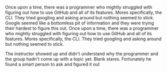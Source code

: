 Once upon a time, there was a programmer who mightly struggled with figuring out how to use GitHub and all of its features. Mores specifically, the CLI. They tried googling and asking around but nothing seemed to stick. Google seemed like a bottomless pit of information and they were trying their hardest to figure this out.
Once upon a time, there was a programmer who mightly struggled with figuring out how to use GitHub and all of its features. Mores specifically, the CLI. They tried googling and asking around but nothing seemed to stick.

The instructor showed up and didn't understand why the programmer and the group hadn't come up with a topic yet. Blank stares.
Fortunately he found a smart person to ask and figured it out
